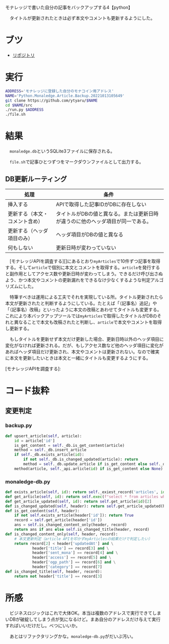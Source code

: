 モナレッジで書いた自分の記事をバックアップする4【python】

　タイトルが更新されたときは必ず本文やコメントも更新するようにした。

<!-- more -->

# ブツ

* [リポジトリ][]

[リポジトリ]:https://github.com/ytyaru/Python.Monaledge.Article.Backup.20221013105649

# 実行

```sh
ADDRESS='モナレッジに登録した自分のモナコイン用アドレス'
NAME='Python.Monaledge.Article.Backup.20221013105649'
git clone https://github.com/ytyaru/$NAME
cd $NAME/src
./run.py $ADDRESS
./file.sh
```

# 結果

　`monaledge.db`というSQLite3ファイルに保存される。

　`file.sh`で記事ひとつずつをマークダウンファイルとして出力する。

## DB更新ルーティング

処理|条件
----|----
挿入する|APIで取得した記事IDがDBに存在しない
更新する（本文・コメント含め）|タイトルがDBの値と異なる。または更新日時が違うのに他のヘッダ項目が同一である。
更新する（ヘッダ項目のみ）|ヘッダ項目がDBの値と異なる
何もしない|更新日時が変わっていない

　[モナレッジAPIを調査する][]にあるとおり`myArticles`で10件ずつ記事を取得する。そして`article`で個別に本文とコメントを取得する。`article`を発行すると副作用としてアクセス数や更新日時が変わってしまう。できるだけ呼び出さぬよう、かつ本文やコメントの更新漏れをできるなけ少なくするような判定アルゴリズムにした。

　特筆すべきは運用による工夫でそれを実現している所。タイトル更新されたら本文が更新されたと判断するようにしている。たとえば「（記事名）追記」や「（記事名）改稿」といったように本文の改稿とあわせてタイトルも変更する。これにより本バックアップツールでは`myArticles`で取得したタイトルがDBのそれと異なることで本文も改稿されたと判断し、`article`で本文やコメントを取得し更新する。

　もしタイトルを更新せず本文だけ更新した場合、更新日時以外のヘッダ項目に変化がなければ更新される。だが、もしアクセス数など他のヘッダ項目に変化があればヘッダ項目だけ更新され、本文やコメントは更新されない。なので確実に本文を更新したいときは本文と一緒にタイトルも変更するようにする。

[モナレッジAPIを調査する]:

# コード抜粋

## 変更判定

### backup.py

```python
def upsert_article(self, article):
    id = article['id']
    is_get_content = self._db.is_get_content(article)
    method = self._db.insert_article
    if self._db.exists_article(id):
        if not self._db.is_changed_updated(article): return
        method = self._db.update_article if is_get_content else self._db.update_article_header
    method(article, self._api.article(id) if is_get_content else None)
```

### monaledge-db.py

```python
def exists_article(self, id): return self._exiest_record('articles', id)
def get_article(self, id): return self.exec(f"select * from articles where id = {id};").fetchone()
def get_article_updated(self, id): return self.get_article(id)[2]
def is_changed_updated(self, header): return self.get_article_updated(header['id']) < header['updatedAt']
def is_get_content(self, header):
    if not self.exists_article(header['id']): return True
    record = self.get_article(header['id'])
    ans = self.is_changed_content_only(header, record)
    return ans if ans else self.is_changed_title(header, record)
def is_changed_content_only(self, header, record):
    # 本文更新判定（article APIを叩かずmyArticlesの結果だけで判定したい）
    return record[2] < header['updatedAt'] and \
            header['title'] == record[3] and \
            header['sent_mona'] == record[4] and \
            header['access'] == record[5] and \
            header['ogp_path'] == record[6] and \
            header['category'] == record[7]
def is_changed_title(self, header, record):
    return not header['title'] == record[3]
```

# 所感

　ビジネスロジックはこれで大体OK。本当は複数のアドレスで実行できてしまいDBが破綻してしまう点が気になるけど。まあ自分のアドレスだけ与えて実行すればいいだけだし。べつにいいか。

　あとはリファクタリングかな。`monaledge-db.py`がだいぶ汚い。

